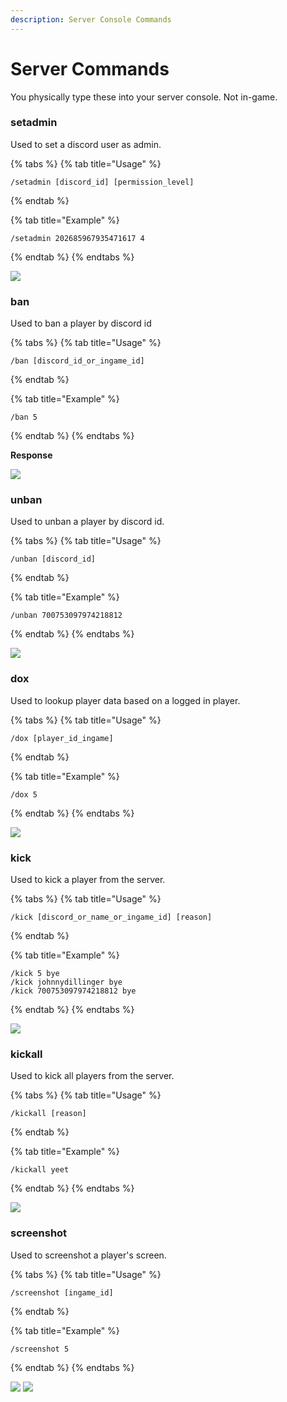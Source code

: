 ```yaml
---
description: Server Console Commands
---
```


# Server Commands

You physically type these into your server console. Not in-game.

### setadmin

Used to set a discord user as admin.

{% tabs %}
{% tab title="Usage" %}
```
/setadmin [discord_id] [permission_level]
```
{% endtab %}

{% tab title="Example" %}
```
/setadmin 202685967935471617 4
```
{% endtab %}
{% endtabs %}

![](https://i.imgur.com/rw2u1Xq.png)

### ban

Used to ban a player by discord id

{% tabs %}
{% tab title="Usage" %}
```
/ban [discord_id_or_ingame_id]
```
{% endtab %}

{% tab title="Example" %}
```
/ban 5
```
{% endtab %}
{% endtabs %}

**Response**

![](https://i.imgur.com/cG78QHW.png)

### unban

Used to unban a player by discord id.

{% tabs %}
{% tab title="Usage" %}
```
/unban [discord_id]
```
{% endtab %}

{% tab title="Example" %}
```
/unban 700753097974218812
```
{% endtab %}
{% endtabs %}

&#x20;![](https://i.imgur.com/Pve8Tl1.png)

### dox

Used to lookup player data based on a logged in player.

{% tabs %}
{% tab title="Usage" %}
```
/dox [player_id_ingame]
```
{% endtab %}

{% tab title="Example" %}
```
/dox 5
```
{% endtab %}
{% endtabs %}

&#x20;![](https://i.imgur.com/TlBD8Sv.png)

### kick

Used to kick a player from the server.

{% tabs %}
{% tab title="Usage" %}
```
/kick [discord_or_name_or_ingame_id] [reason]
```
{% endtab %}

{% tab title="Example" %}
```
/kick 5 bye
/kick johnnydillinger bye
/kick 700753097974218812 bye
```
{% endtab %}
{% endtabs %}

![](https://i.imgur.com/FMxQ1Dm.png)

### kickall

Used to kick all players from the server.

{% tabs %}
{% tab title="Usage" %}
```
/kickall [reason]
```
{% endtab %}

{% tab title="Example" %}
```
/kickall yeet
```
{% endtab %}
{% endtabs %}

![](https://i.imgur.com/FMxQ1Dm.png)

### screenshot

Used to screenshot a player's screen.

{% tabs %}
{% tab title="Usage" %}
```
/screenshot [ingame_id]
```
{% endtab %}

{% tab title="Example" %}
```
/screenshot 5
```
{% endtab %}
{% endtabs %}

![](https://i.imgur.com/KIemnca.png) ![](https://i.imgur.com/l5rwSyu.png)
